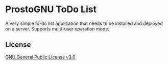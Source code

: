 # ProstoGNU ToDo List

A very simple to-do list application that needs to be installed and deployed on a server. Supports multi-user operation mode.

## License

[GNU General Public License v3.0](https://raw.githubusercontent.com/prostognu/todo/master/LICENSE)
